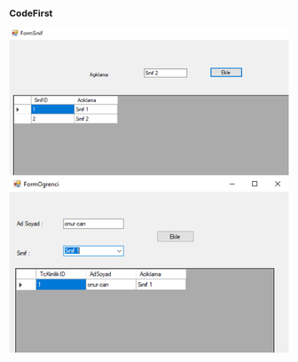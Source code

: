 ### CodeFirst
![](https://github.com/aslanonurcan/CodeFirst/blob/master/1.PNG?raw=true)
![](https://github.com/aslanonurcan/CodeFirst/blob/master/2.PNG?raw=true)
